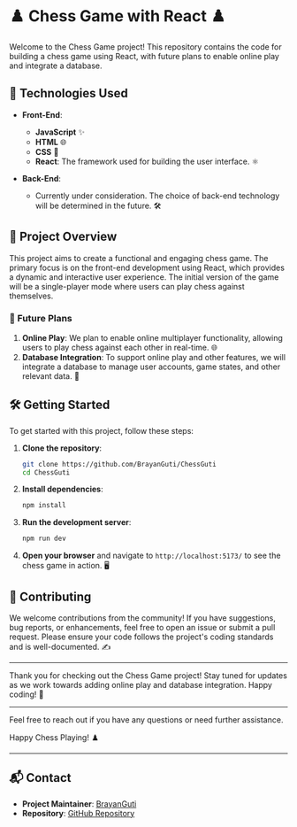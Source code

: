 # ♟️ Chess Game with React ♟️

Welcome to the Chess Game project! This repository contains the code for building a chess game using React, with future plans to enable online play and integrate a database.

## 🚀 Technologies Used

- **Front-End**:
  - **JavaScript** ✨
  - **HTML** 🌐
  - **CSS** 🎨
  - **React**: The framework used for building the user interface. ⚛️

- **Back-End**:
  - Currently under consideration. The choice of back-end technology will be determined in the future. 🛠️

## 📖 Project Overview

This project aims to create a functional and engaging chess game. The primary focus is on the front-end development using React, which provides a dynamic and interactive user experience. The initial version of the game will be a single-player mode where users can play chess against themselves.

### 🌟 Future Plans

1. **Online Play**: We plan to enable online multiplayer functionality, allowing users to play chess against each other in real-time. 🌐
2. **Database Integration**: To support online play and other features, we will integrate a database to manage user accounts, game states, and other relevant data. 💾

## 🛠️ Getting Started

To get started with this project, follow these steps:

1. **Clone the repository**:
   ```sh
   git clone https://github.com/BrayanGuti/ChessGuti
   cd ChessGuti
   ```
2. **Install dependencies**:
   ```sh
   npm install
   ```
3. **Run the development server**:
   ```sh
   npm run dev
   ```
4. **Open your browser** and navigate to `http://localhost:5173/` to see the chess game in action. 🖥️

## 🤝 Contributing

We welcome contributions from the community! If you have suggestions, bug reports, or enhancements, feel free to open an issue or submit a pull request. Please ensure your code follows the project's coding standards and is well-documented. ✍️

---

Thank you for checking out the Chess Game project! Stay tuned for updates as we work towards adding online play and database integration. Happy coding! 🎉

---

Feel free to reach out if you have any questions or need further assistance.

Happy Chess Playing! ♟️

---

## 📬 Contact

- **Project Maintainer**: [BrayanGuti](mailto:brag.863@gmail.com)
- **Repository**: [GitHub Repository](https://github.com/BrayanGuti/ChessGuti)
